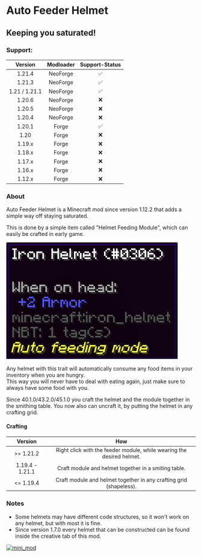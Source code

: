 # Auto Feeder Helmet
## Keeping you saturated!

### Support:
|    Version    | Modloader | Support-Status |
|:-------------:|:---------:|:--------------:|
|    1.21.4     | NeoForge  |       ✅        |
|    1.21.3     | NeoForge  |       ✅        |
| 1.21 / 1.21.1 | NeoForge  |       ✅        |
|    1.20.6     | NeoForge  |       ❌        |
|    1.20.5     | NeoForge  |       ❌        |
|    1.20.4     | NeoForge  |       ❌        |
|    1.20.1     |   Forge   |       ✅        |
|     1.20      |   Forge   |       ❌        |
|    1.19.x     |   Forge   |       ❌        |
|    1.18.x     |   Forge   |       ❌        |
|    1.17.x     |   Forge   |       ❌        |
|    1.16.x     |   Forge   |       ❌        |
|    1.12.x     |   Forge   |       ❌        |

### About
Auto Feeder Helmet is a Minecraft mod since version 1.12.2 that adds a simple way off staying saturated.

This is done by a simple item called "Helmet Feeding Module", which can easily be crafted in early game.  

![helmet_tooltip](https://raw.githubusercontent.com/canitzp/FeederHelmet/master/readme/helmet_tooltip.png)

Any helmet with this trait will automatically consume any food items in your inventory when you are hungry.  
This way you will never have to deal with eating again,  just make sure to always have some food with you.

Since 40.1.0/43.2.0/45.1.0 you craft the helmet and the module together in the smithing table. You now also can uncraft it, by putting the helmet in any crafting grid.

#### Crafting
|     Version     |                                  How                                  |
|:---------------:|:---------------------------------------------------------------------:|
|    >= 1.21.2    | Right click with the feeder module, while wearing the desired helmet. |
| 1.19.4 - 1.21.1 |         Craft module and helmet together in a smiting table.          |
|    <= 1.19.4    |  Craft module and helmet together in any crafting grid (shapeless).   |

### Notes
- Some helmets may have different code structures, so it won't work on any helmet, but with most it is fine.
- Since version 1.7.0 every helmet that can be constructed can be found inside the creative tab of this mod.

[![mini_mod](https://canitzp.de/minimod_logo.png)](https://canitzp.de/minimod.html)